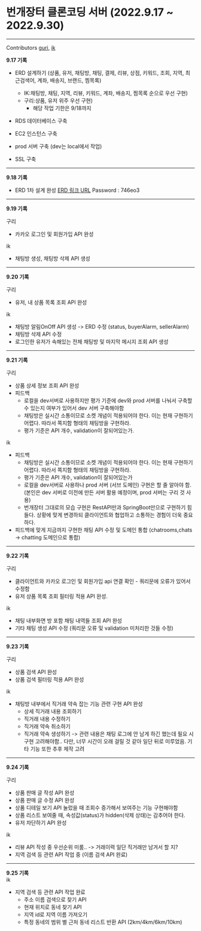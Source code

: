 
# 번개장터 클론코딩 서버 (2022.9.17 ~ 2022.9.30)
------------
Contributors [guri](https://github.com/tmsksfh2012/), [ik](https://github.com/ikkoun)

**9.17 기록**
+ ERD 설계하기 (상품, 유저, 채팅방, 채팅, 결제, 리뷰, 상점, 키워드, 조회, 지역, 최근검색어, 계좌, 배송지, 브랜드, 찜목록)
	+ IK:채팅방, 채팅, 지역, 리뷰, 키워드, 계좌, 배송지, 찜목록 순으로 우선 구현) 
	+ 구리:상품, 유저 위주 우선 구현)
		+ 해당 작업 기한은 9/18까지

+ RDS 데이터베이스 구축
+ EC2 인스턴스 구축
+ prod 서버 구축 (dev는 local에서 작업)
+ SSL 구축
------------
**9.18 기록**
+ ERD 1차 설계 완성
[ERD 링크 URL](https://aquerytool.com/aquerymain/index/?rurl=f6e08760-8a69-46f0-8f4e-e8c41bfb9f4c&)
Password : 746eo3
------------
**9.19 기록**  

구리
+ 카카오 로그인 및 회원가입 API 완성  
  
ik
+ 채팅방 생성, 채팅방 삭제 API 생성
------------
**9.20 기록**  

구리
+ 유저, 내 상품 목록 조회 API 완성  

ik
+ 채팅방 알림OnOff API 생성 -> ERD 수정 (status, buyerAlarm, sellerAlarm)
+ 채팅방 삭제 API 수정
+ 로그인한 유저가 속해있는 전체 채팅방 및 마지막 메시지 조회 API 생성
------------
**9.21 기록**  

구리
+ 상품 상세 정보 조회 API 완성
+ 피드백 
  + 로컬을 dev서버로 사용하지만 평가 기준에 dev와 prod 서버를 나눠서 구축할 수 있는지 여부가 있어서 dev 서버 구축해야함
  + 채팅방은 실시간 소통이므로 소켓 개념이 적용되어야 한다. 이는 현재 구현하기 어렵다. 따라서 쪽지함 형태의 채팅방을 구현하라.
  + 평가 기준은 API 개수, validation이 잘되어있는가. 

ik
+ 피드백
	+ 채팅방은 실시간 소통이므로 소켓 개념이 적용되어야 한다. 이는 현재 구현하기 어렵다. 따라서 쪽지함 형태의 채팅방을 구현하라.
	+ 평가 기준은 API 개수, validation이 잘되어있는가
	+ 로컬을 dev서버로 사용하나 prod 서버 (서브 도메인) 구현은 할 줄 알아야 함. (본인은 dev 서버로 이전에 만든 서버 활용 예정이며, prod 서버는 구리 것 사용)
	+ 번개장터 그대로의 모습 구현은 RestAPI만과 SpringBoot만으로 구현하기 힘들다. 상황에 맞게 변경하되 클라이언트와 협업하고 소통하는 경험이 더욱 중요하다.
+ 피드백에 맞게 지금까지 구현한 채팅 API 수정 및 도메인 통합 (chatrooms,chats -> chatting 도메인으로 통합)
------------
**9.22 기록**  

구리
+ 클라이언트와 카카오 로그인 및 회원가입 api 연결 확인 - 쿼리문에 오류가 있어서 수정함
+ 유저 상품 목록 조회 필터링 적용 API 완성. 

ik
+ 채팅 내부화면 방 포함 채팅 내역들 조회 API 완성
+ 기타 채팅 생성 API 수정 (쿼리문 오류 및 validation 미처리한 것들 수정)
------------
**9.23 기록**  

구리
+ 상품 검색 API 완성
+ 상품 검색 필터링 적용 API 완성  

ik
+ 채팅방 내부에서 직거래 약속 잡는 기능 관련 구현 API 완성
	+ 상세 직거래 내용 조회하기
	+ 직거래 내용 수정하기
	+ 직거래 약속 취소하기
	+ 직거래 약속 생성하기
-> 관련 내용은 채팅 로그에 안 남게 하긴 했는데 필요 시 구현 고려해야함..
다만, 너무 시간이 오래 걸릴 것 같아 일단 뒤로 미루었음. 기타 기능 또한 추후 제작 고려
------------
**9.24 기록**  

구리
+ 상품 판매 글 작성 API 완성
+ 상품 판매 글 수정 API 완성
+ 상품 디테일 보기 API 눌렀을 때 조회수 증가해서 보여주는 기능 구현해야함
+ 상품 리스트 보여줄 때, 속성값(status)가 hidden(삭제 상태)는 감추어야 한다.
+ 유저 차단하기 API 완성  

ik
+ 리뷰 API 작성 중 우선순위 미룸.. -> 거래이력 일단 직거래만 남겨서 할 지?
+ 지역 검색 등 관련 API 작업 중 (이름 검색 API 완료)
------------
**9.25 기록**  
ik
+ 지역 검색 등 관련 API 작업 완료
	+ 주소 이름 검색으로 찾기 API
	+ 현재 위치로 동네 찾기 API
	+ 지역 id로 지역 이름 가져오기
	+ 특정 동네의 범위 별 근처 동네 리스트 반환 API (2km/4km/6km/10km)
